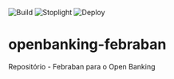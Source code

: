 ![Build](https://github.com/openbankingbrasil/areadesenvolvedor/workflows/Build/badge.svg)
![Stoplight](https://github.com/openbankingbrasil/areadesenvolvedor/workflows/Stoplight/badge.svg)
![Deploy](https://github.com/openbankingbrasil/areadesenvolvedor/workflows/Deploy/badge.svg)

# openbanking-febraban
Repositório - Febraban para o Open Banking
